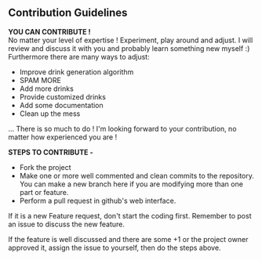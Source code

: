 ## Contribution Guidelines
**YOU CAN CONTRIBUTE !**  
No matter your level of expertise ! Experiment, play around and adjust.
I will review and discuss it with you and probably learn something new myself :)
Furthermore there are many ways to adjust:

- Improve drink generation algorithm
- SPAM MORE
- Add more drinks
- Provide customized drinks
- Add some documentation
- Clean up the mess

...
There is so much to do ! I'm looking forward to your contribution, no matter how experienced you are !


<b>STEPS TO CONTRIBUTE - </b>

- Fork the project
- Make one or more well commented and clean commits to the repository. You can make a new branch here if you are modifying more than one part or feature.
- Perform a pull request in github's web interface.

If it is a new Feature request, don't start the coding first. Remember to post an issue to discuss the new feature.

If the feature is well discussed and there are some +1 or the project owner approved it, assign the issue to yourself, then do the steps above.